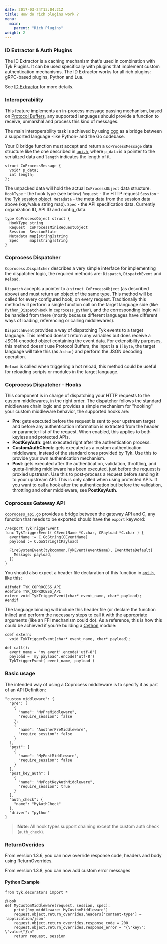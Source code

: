 ```yaml
---
date: 2017-03-24T13:04:21Z
title: How do rich plugins work ?
menu:
  main:
    parent: "Rich Plugins"
weight: 2
---
```


### ID Extractor & Auth Plugins

The ID Extractor is a caching mechanism that's used in combination with Tyk Plugins. It can be used specifically with plugins that implement custom authentication mechanisms. The ID Extractor works for all rich plugins: gRPC-based plugins, Python and Lua.

See [ID Extractor](https://tyk.io/docs/customise-tyk/plugins/rich-plugins/id-extractor/) for more details.

### Interoperability

This feature implements an in-process message passing mechanism, based on [Protocol Buffers][1], any supported languages should provide a function to receive, unmarshal and process this kind of messages.

The main interoperability task is achieved by using [cgo][2] as a bridge between a supported language -like Python- and the Go codebase.

Your C bridge function must accept and return a `CoProcessMessage` data structure like the one described in [`api.h`][3], where `p_data` is a pointer to the serialized data and `length` indicates the length of it.

```{.copyWrapper}
struct CoProcessMessage {
  void* p_data;
  int length;
};
```

The unpacked data will hold the actual `CoProcessObject` data structure.
`HookType` - the hook type (see below) 
`Request`  - the HTTP request
`Session`  - the [Tyk session object](https://tyk.io/docs/tyk-rest-api/token-session-object-details/).
`Metadata`  - the meta data from the session data above (key/value string map).
`Spec`     - the API specification data. Currently organization ID, API ID and config_data.

```{.copyWrapper}
type CoProcessObject struct {
  HookType string
  Request  CoProcessMiniRequestObject
  Session  SessionState
  Metadata map[string]string
  Spec     map[string]string
}
```

### Coprocess Dispatcher

`Coprocess.Dispatcher` describes a very simple interface for implementing the dispatcher logic, the required methods are: `Dispatch`, `DispatchEvent` and `Reload`.

`Dispatch` accepts a pointer to a `struct CoProcessObject` (as described above) and must return an object of the same type. This method will be called for every configured hook, on every request. Traditionally this method will perform a single function call on the target language side (like `Python_DispatchHook` in `coprocess_python`), and the corresponding logic will be handled from there (mostly because different languages have different ways of loading, referencing or calling middlewares).

`DispatchEvent` provides a way of dispatching Tyk events to a target language. This method doesn't return any variables but does receive a JSON-encoded object containing the event data. For extensibility purposes, this method doesn't use Protocol Buffers, the input is a `[]byte`, the target language will take this (as a `char`) and perform the JSON decoding operation.

`Reload` is called when triggering a hot reload, this method could be useful for reloading scripts or modules in the target language.

### Coprocess Dispatcher - Hooks

This component is in charge of dispatching your HTTP requests to the custom middlewares, in the right order. The dispatcher follows the standard middleware chain logic and provides a simple mechanism for "hooking" your custom middleware behavior, the supported hooks are:

*   **Pre**: gets executed before the request is sent to your upstream target and before any authentication information is extracted from the header or parameter list of the request. When enabled, this applies to both keyless and protected APIs.
*   **PostKeyAuth**: gets executed right after the authentication process.
*   **CustomAuthCheck**: gets executed as a custom authentication middleware, instead of the standard ones provided by Tyk. Use this to provide your own authentication mechanism.
*   **Post**: gets executed after the authentication, validation, throttling, and quota-limiting middleware has been executed, just before the request is proxied upstream. Use this to post-process a request before sending it to your upstream API. This is only called when using protected APIs. If you want to call a hook after the authentication but before the validation, throttling and other middleware, see **PostKeyAuth**.


### Coprocess Gateway API

[`coprocess_api.go`][4] provides a bridge between the gateway API and C, any function that needs to be exported should have the `export` keyword:

```{.copyWrapper}
//export TykTriggerEvent
func TykTriggerEvent( CEventName *C.char, CPayload *C.char ) {
  eventName := C.GoString(CEventName)
  payload := C.GoString(CPayload)

  FireSystemEvent(tykcommon.TykEvent(eventName), EventMetaDefault{
    Message: payload,
  })
}
```

You should also expect a header file declaration of this function in [`api.h`][3], like this:

```{.copyWrapper}
#ifndef TYK_COPROCESS_API
#define TYK_COPROCESS_API
extern void TykTriggerEvent(char* event_name, char* payload);
#endif
```

The language binding will include this header file (or declare the function inline) and perform the necessary steps to call it with the appropriate arguments (like an FFI mechanism could do). As a reference, this is how this could be achieved if you're building a [Cython][5] module:

```{.copyWrapper}
cdef extern:
  void TykTriggerEvent(char* event_name, char* payload);

def call():
  event_name = 'my event'.encode('utf-8')
  payload = 'my payload'.encode('utf-8')
  TykTriggerEvent( event_name, payload )
```

### Basic usage

The intended way of using a Coprocess middleware is to specify it as part of an API Definition:

```{.json}
"custom_middleware": {
  "pre": [
    {
      "name": "MyPreMiddleware",
      "require_session": false
    },
    {
      "name": "AnotherPreMiddleware",
      "require_session": false
    }
  ],
  "post": [
    {
      "name": "MyPostMiddleware",
      "require_session": false
    }
  ],
  "post_key_auth": [
    {
      "name": "MyPostKeyAuthMiddleware",
      "require_session": true
    }
  ],
  "auth_check": {
    "name": "MyAuthCheck"
  },
  "driver": "python"
}
```

> **Note**: All hook types support chaining except the custom auth check (`auth_check`).

### ReturnOverides
From version 1.3.6, you can now  override response code, headers and body using ReturnOverrides.

From version 1.3.8, you can now add custom error messages

#### Python Example

```{.copyWrapper}
from tyk.decorators import *

@Hook
def MyCustomMiddleware(request, session, spec):
    print("my_middleware: MyCustomMiddleware")
    request.object.return_overrides.headers['content-type'] = 'application/json'
    request.object.return_overrides.response_code = 200
    request.object.return_overrides.response_error = "{\"key\": \"value\"}\n"
    return request, session
```


 [1]: https://developers.google.com/protocol-buffers/
 [2]: https://golang.org/cmd/cgo/
 [3]: https://github.com/TykTechnologies/tyk/blob/master/coprocess/api.h
 [4]: https://github.com/TykTechnologies/tyk/blob/master/coprocess.go
 [5]: http://cython.org/
